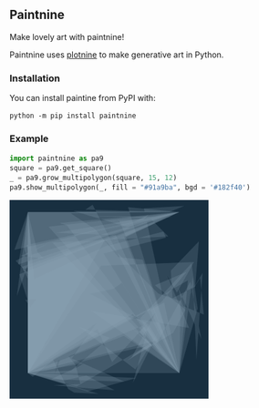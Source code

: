 ## Paintnine

Make lovely art with paintnine!

Paintnine uses [plotnine](https://plotnine.readthedocs.io/en/stable/) to make generative art in Python.

### Installation

You can install paintine from PyPI with:

``` 
python -m pip install paintnine
```

### Example

``` python
import paintnine as pa9
square = pa9.get_square()
_ = pa9.grow_multipolygon(square, 15, 12)
pa9.show_multipolygon(_, fill = "#91a9ba", bgd = '#182f40')
```

![](examples/example.png)


